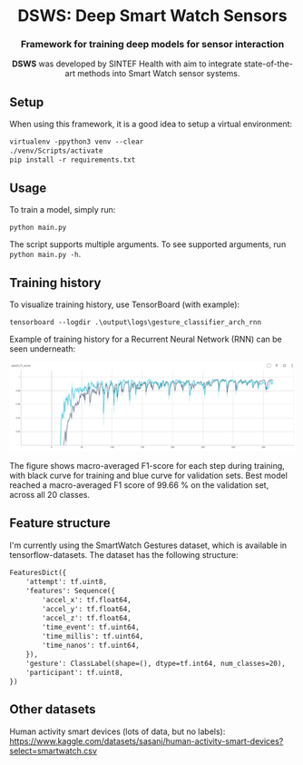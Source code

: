 <div align="center">
<h1 align="center">DSWS: Deep Smart Watch Sensors</h1>
<h3 align="center">Framework for training deep models for sensor interaction</h3>
 
**DSWS** was developed by SINTEF Health with aim to integrate state-of-the-art methods into Smart Watch sensor systems.
</div>


## Setup

When using this framework, it is a good idea to setup a virtual environment:
```
virtualenv -ppython3 venv --clear
./venv/Scripts/activate
pip install -r requirements.txt
```

## Usage

To train a model, simply run:
```
python main.py
```

The script supports multiple arguments. To see supported arguments, run `python main.py -h`.

## Training history

To visualize training history, use TensorBoard (with example):
```
tensorboard --logdir .\output\logs\gesture_classifier_arch_rnn
```

Example of training history for a Recurrent Neural Network (RNN) can be seen underneath:

<img src="assets/RNN_training_curve.png">

The figure shows macro-averaged F1-score for each step during training, with black curve for training and blue curve for validation sets.
Best model reached a macro-averaged F1 score of 99.66 % on the validation set, across all 20 classes.

## Feature structure

I'm currently using the SmartWatch Gestures dataset,
which is available in tensorflow-datasets. The dataset has the
following structure:
```
FeaturesDict({
    'attempt': tf.uint8,
    'features': Sequence({
        'accel_x': tf.float64,
        'accel_y': tf.float64,
        'accel_z': tf.float64,
        'time_event': tf.uint64,
        'time_millis': tf.uint64,
        'time_nanos': tf.uint64,
    }),
    'gesture': ClassLabel(shape=(), dtype=tf.int64, num_classes=20),
    'participant': tf.uint8,
})
```

## Other datasets

Human activity smart devices (lots of data, but no labels):
https://www.kaggle.com/datasets/sasanj/human-activity-smart-devices?select=smartwatch.csv


